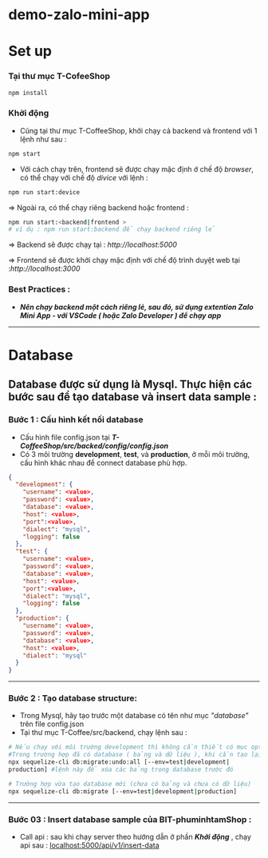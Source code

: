# demo-zalo-mini-app

# Set up

### Tại thư mục T-CofeeShop

```bash
npm install
```

### Khởi động

- Cũng tại thư mục T-CoffeeShop, khởi chạy cả backend và frontend với 1 lệnh như sau :

```bash
npm start
```

- Với cách chạy trên, frontend sẽ được chạy mặc định ớ chế độ _browser_, có thể chạy với chế độ _divice_ với lệnh :

```bash
npm run start:device
```

=> Ngoài ra, có thể chạy riêng backend hoặc frontend :

```bash
npm run start:<backend|frontend >
# ví dụ : npm run start:backend để chạy backend riêng lẻ
```

=> Backend sẽ được chạy tại : _http://localhost:5000_

=> Frontend sẽ được khởi chạy mặc định với chế độ trình duyệt web tại :_http://localhost:3000_

### Best Practices : 
- _**Nên chạy backend một cách riêng lẻ, sau đó, sử dụng extention Zalo Mini App - với VSCode ( hoặc Zalo Developer ) để chạy app**_
---
# Database

##  Database được sử dụng là Mysql. Thực hiện các bước sau để tạo database và insert data sample :
### Bước 1 : Cấu hình kết nối database
- Cấu hình file config.json tại _**T-CoffeeShop/src/backed/config/config.json**_
- Có 3 môi trường **development**, **test**, và **production**, ở mỗi môi trường, cấu hình khác nhau để connect database phù hợp.

```json
{
  "development": {
    "username": <value>,
    "password": <value>,
    "database": <value>,
    "host": <value>,
    "port":<value>,
    "dialect": "mysql",
    "logging": false
  },
  "test": {
    "username": <value>,
    "password": <value>,
    "database": <value>,
    "host": <value>,
    "port":<value>,
    "dialect": "mysql",
    "logging": false
  },
  "production": {
    "username": <value>,
    "password": <value>,
    "database": <value>,
    "host": <value>,
    "dialect": "mysql"
  }
}
```
---
### Bước 2 : Tạo database structure:
    
- Trong Mysql, hãy tạo trước một database có tên như mục _"database"_ trên file config.json
- Tại thư mục T-Coffee/src/backend, chạy lệnh sau : 
```bash
# Nếu chạy với môi trường development thì không cần thiết có mục option
#Trong trường hợp đã có database ( bảng và dữ liệu ), khi cần tạo lại database ( để cập nhật cấu trúc bảng mới nhất ), ta thực hiện lệnh sau :
npx sequelize-cli db:migrate:undo:all [--env=test|development|
production] #lệnh này để xóa các bảng trong database trước đó

# Trường hợp vừa tạo database mới (chưa có bảng và chưa có dữ liệu)
npx sequelize-cli db:migrate [--env=test|development|production]

```
---
### Bước 03 : Insert database sample của BIT-phuminhtamShop :
- Call api : sau khi chạy server theo hướng dẫn ở phần _**Khởi động**_ , chạy api sau : [localhost:5000/api/v1/insert-data](localhost:5000/api/v1/insert-data)
